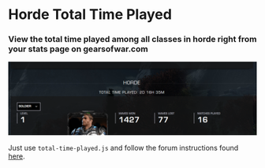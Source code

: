 # Horde Total Time Played

### View the total time played among all classes in horde right from your stats page on gearsofwar.com

![demo](https://github.com/TheanosLearning/HordeTotalTimePlayed/raw/master/images/total-time-played.png)

Just use ```total-time-played.js``` and follow the forum instructions found [here](https://gearsofwar.com/en-us/forums/e9b54fc61eb74ad783d533ca502b0132/threads/horde-stats-total-time-played-javascript/e04bdb8c-d921-4a46-83bd-336d8618564c/posts).
